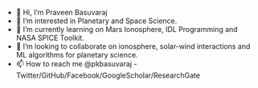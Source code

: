 - 👋 Hi, I’m Praveen Basuvaraj
- 👀 I’m interested in Planetary and Space Science.
- 🌱 I’m currently learning on Mars Ionosphere, IDL Programming and NASA SPICE Toolkit.
- 💞️ I’m looking to collaborate on ionosphere, solar-wind interactions and ML algorithms for planetary science.
- 📫 How to reach me @pkbasuvaraj - Twitter/GitHub/Facebook/GoogleScholar/ResearchGate

<!---
pkbasuvaraj/pkbasuvaraj is a ✨ special ✨ repository because its `README.md` (this file) appears on your GitHub profile.
You can click the Preview link to take a look at your changes.
--->
